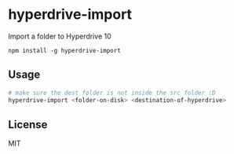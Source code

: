 # hyperdrive-import

Import a folder to Hyperdrive 10

```
npm install -g hyperdrive-import
```

## Usage

``` sh
# make sure the dest folder is not inside the src folder :D
hyperdrive-import <folder-on-disk> <destination-of-hyperdrive>
```

## License

MIT
